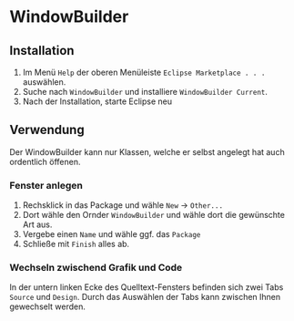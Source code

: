# WindowBuilder

## Installation
1. Im Menü `Help` der oberen Menüleiste `Eclipse Marketplace . . .` auswählen.
2. Suche nach `WindowBuilder` und installiere `WindowBuilder Current`.
3. Nach der Installation, starte Eclipse neu

## Verwendung
Der WindowBuilder kann nur Klassen, welche er selbst angelegt hat auch ordentlich öffenen.

### Fenster anlegen
1. Rechsklick in das Package und wähle `New` -> `Other...`
2. Dort wähle den Ornder `WindowBuilder` und wähle dort die gewünschte Art aus.
3. Vergebe einen `Name` und wähle ggf. das `Package`
4. Schließe mit `Finish` alles ab.

### Wechseln zwischend Grafik und Code
In der untern linken Ecke des Quelltext-Fensters befinden sich zwei Tabs `Source` und `Design`.
Durch das Auswählen der Tabs kann zwischen Ihnen gewechselt werden. 
